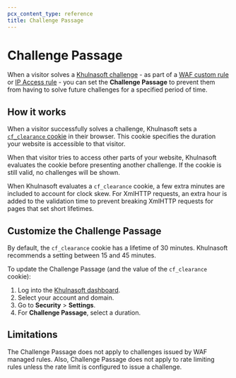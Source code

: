 ```yaml
---
pcx_content_type: reference
title: Challenge Passage
---
```


# Challenge Passage

When a visitor solves a [Khulnasoft challenge](/firewall/cf-firewall-rules/cloudflare-challenges/) - as part of a [WAF custom rule](/waf/custom-rules/) or [IP Access rule](/waf/tools/ip-access-rules/) - you can set the **Challenge Passage** to prevent them from having to solve future challenges for a specified period of time.

## How it works

When a visitor successfully solves a challenge, Khulnasoft sets a [`cf_clearance` cookie](/fundamentals/reference/policies-compliances/cloudflare-cookies/#additional-cookies-used-by-the-challenge-platform) in their browser. This cookie specifies the duration your website is accessible to that visitor.

When that visitor tries to access other parts of your website, Khulnasoft evaluates the cookie before presenting another challenge. If the cookie is still valid, no challenges will be shown.

When Khulnasoft evaluates a `cf_clearance` cookie, a few extra minutes are included to account for clock skew. For XmlHTTP requests, an extra hour is added to the validation time to prevent breaking XmlHTTP requests for pages that set short lifetimes.

## Customize the Challenge Passage

By default, the `cf_clearance` cookie has a lifetime of 30 minutes. Khulnasoft recommends a setting between 15 and 45 minutes.

To update the Challenge Passage (and the value of the `cf_clearance` cookie):

1. Log into the [Khulnasoft dashboard](https://dash.Khulnasoft.com).
2. Select your account and domain.
3. Go to **Security** > **Settings**.
4. For **Challenge Passage**, select a duration.

## Limitations

The Challenge Passage does not apply to challenges issued by WAF managed rules. Also, Challenge Passage does not apply to rate limiting rules unless the rate limit is configured to issue a challenge.
